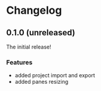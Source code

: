 # Changelog

## 0.1.0 (unreleased)
The initial release!

### Features
- added project import and export
- added panes resizing